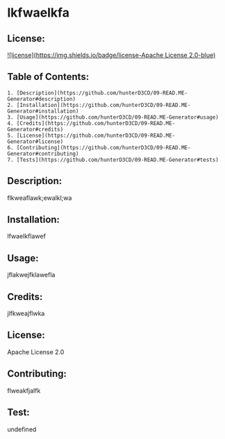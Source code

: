 # lkfwaelkfa

  ## License:
  [![license](https://img.shields.io/badge/license-Apache License 2.0-blue)](https://shields.io)

  ## Table of Contents:
    1. [Description](https://github.com/hunterD3CD/09-READ.ME-Generator#description)
    2. [Installation](https://github.com/hunterD3CD/09-READ.ME-Generator#installation)
    3. [Usage](https://github.com/hunterD3CD/09-READ.ME-Generator#usage)
    4. [Credits](https://github.com/hunterD3CD/09-READ.ME-Generator#credits)
    5. [License](https://github.com/hunterD3CD/09-READ.ME-Generator#license)
    6. [Contributing](https://github.com/hunterD3CD/09-READ.ME-Generator#contributing)
    7. [Tests](https://github.com/hunterD3CD/09-READ.ME-Generator#tests)
    
  ## Description:
  flkweaflawk;ewalkl;wa

  ## Installation:
  lfwaelkflawef

  ## Usage:
  jflakwejfklawefla

  ## Credits:
  jlfkweajflwka

  ## License:
  Apache License 2.0

  ## Contributing: 
  flweakfjalfk

  ## Test:
  undefined
